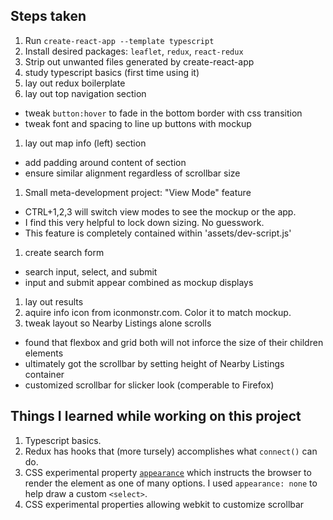 ## Steps taken

1. Run `create-react-app --template typescript`
1. Install desired packages: `leaflet`, `redux`, `react-redux`
1. Strip out unwanted files generated by create-react-app
1. study typescript basics (first time using it)
1. lay out redux boilerplate
1. lay out top navigation section
  - tweak `button:hover` to fade in the bottom border with css transition
  - tweak font and spacing to line up buttons with mockup
1. lay out map info (left) section
  - add padding around content of section
  - ensure similar alignment regardless of scrollbar size
1. Small meta-development project: "View Mode" feature
  - CTRL+1,2,3 will switch view modes to see the mockup or the app.
  - I find this very helpful to lock down sizing. No guesswork.
  - This feature is completely contained within 'assets/dev-script.js'
1. create search form
  - search input, select, and submit
  - input and submit appear combined as mockup displays
1. lay out results
1. aquire info icon from iconmonstr.com. Color it to match mockup.
1. tweak layout so Nearby Listings alone scrolls
  - found that flexbox and grid both will not inforce the size of their children elements
  - ultimately got the scrollbar by setting height of Nearby Listings container
  - customized scrollbar for slicker look (comperable to Firefox)



## Things I learned while working on this project

1. Typescript basics.
1. Redux has hooks that (more tursely) accomplishes what `connect()` can do.
1. CSS experimental property 
  [`appearance`](https://developer.mozilla.org/en-US/docs/Web/CSS/appearance)
  which instructs the browser to render the element as one of many options.
  I used `appearance: none` to help draw a custom `<select>`.
1. CSS experimental properties allowing webkit to customize scrollbar